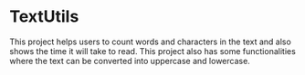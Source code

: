 # TextUtils

This project helps users to count words and characters in the text and also shows the time it will take to read. This project also has some functionalities where the text can be converted into uppercase and lowercase.

